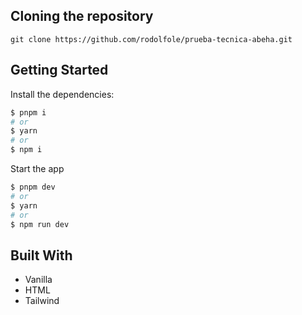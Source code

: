 
## Cloning the repository

```shell
git clone https://github.com/rodolfole/prueba-tecnica-abeha.git
```

## Getting Started

Install the dependencies:

```sh
$ pnpm i
# or
$ yarn
# or
$ npm i
```

Start the app

```sh
$ pnpm dev
# or
$ yarn
# or
$ npm run dev
```

## Built With

- Vanilla
- HTML
- Tailwind